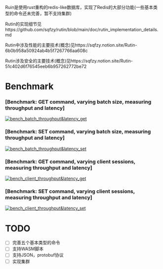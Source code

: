 Ruin是使用rust重构的redis-like数据库，实现了Redis的大部分功能(一些基本类型的命令还未完善，暂不支持集群)

Rutin的实现细节见https://github.com/sqfzy/rutin/blob/main/doc/rutin_implementation_details.md

Rutin中涉及性能的主要技术(概念)见https://sqfzy.notion.site/Rutin-6b0b958a50924ab4b5f7267766aa608c

Rutin涉及安全的主要技术(概念)见https://sqfzy.notion.site/Rutin-51c402d6f76545eeb6b957262772be72

# Benchmark

### [Benchmark: GET command, varying batch size, measuring throughput and latency]

[![bench_batch_throughput&latency_get]()](https://github.com/sqfzy/rutin/blob/main/benches/compare_redis/html/bench_batch_throughput%26latency_get.svg)

### [Benchmark: SET command, varying batch size, measuring throughput and latency]

[![bench_batch_throughput&latency_set](/sqfzy/rutin/blob/main/benches/compare_redis/html/bench_batch_throughput&latency_set.svg)](https://github.com)

### [Benchmark: GET command, varying client sessions, measuring throughput and latency]

[![bench_client_throughput&latency_get](/sqfzy/rutin/blob/main/benches/compare_redis/html/bench_client_throughput&latency_get.svg)](https://github.com)

### [Benchmark: SET command, varying client sessions, measuring throughput and latency]

[![bench_client_throughput&latency_set](/sqfzy/rutin/blob/main/benches/compare_redis/html/bench_client_throughput&latency_set.svg)](https://github.com)

# TODO

- [ ] 完善五个基本类型的命令
- [ ] 支持WASM脚本
- [ ] 支持JSON，protobuf协议
- [ ] 实现集群
